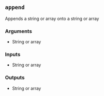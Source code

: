 ## `append`
Appends a string or array onto a string or array

### Arguments
- String or array
### Inputs
- String or array
### Outputs
- String or array

